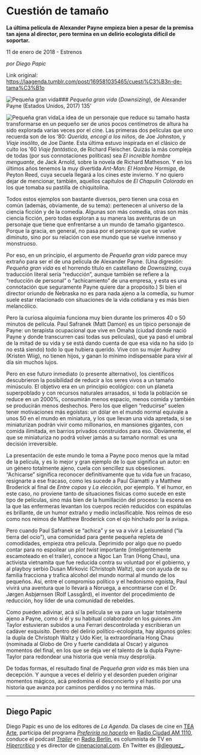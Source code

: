 # Cuestión de tamaño

**La última película de Alexander Payne empieza bien a pesar de la premisa tan ajena al director, pero termina en un delirio ecologista difícil de soportar.**

11 de enero de 2018 - Estrenos

_por Diego Papic_

Link original: https://laagenda.tumblr.com/post/169581035465/cuesti%C3%B3n-de-tama%C3%B1o

![Pequeña gran vida](https://64.media.tumblr.com/d684379fa8292f7cc494c340ad43c4b9/tumblr_inline_pjzu49PIwJ1t6q87u_500.jpg)### *Pequeña gran vida* (*Downsizing*), de Alexander Payne (Estados Unidos, 2017) 135’

![Pequeña gran vida](https://64.media.tumblr.com/d684379fa8292f7cc494c340ad43c4b9/tumblr_inline_pjzu49PIwJ1t6q87u_400.jpg)La idea de un personaje que reduce su tamaño hasta transformarse en un pequeño ser de unos pocos centímetros de altura ha sido explorada varias veces por el cine. Las primeras dos películas que uno recuerda son de los ‘80: *Querida, encogí a los niños*, de Joe Johnston, y *Viaje insólito*, de Joe Dante. Esta última estuvo inspirada en el clásico de culto los '60 *Viaje fantástico*, de Richard Fleischer. Quizás la más compleja de todas (por sus connotaciones políticas) sea *El increíble hombre menguante*, de Jack Arnold, sobre la novela de Richard Matheson. Y en los últimos años tenemos la muy divertida *Ant-Man: El Hombre Hormiga*, de Peyton Reed, cuya secuela llegará a los cines este invierno. Y no quiero dejar de mencionar, también, aquellos capítulos de *El Chapulín Colorado* en los que tomaba su pastilla de chiquitolina.

Todos estos ejemplos son bastante diversos, pero tienen una cosa en común (además, obviamente, de su tema): pertenecen al universo de la ciencia ficción y de la comedia. Algunas son más comedia, otras son más ciencia ficción, pero todas exploran a su manera las aventuras de un personaje que tiene que enfrentarse a un mundo de tamaño gigantesco. Porque la gracia, en general, no pasa por el personaje que se vuelve diminuto, sino por su relación con ese mundo que se vuelve inmenso y monstruoso.

Por eso, en un principio, el argumento de *Pequeña gran vida* parece muy extraño para ser el de una película de Alexander Payne. (Una digresión: *Pequeña gran vida* es el horrendo título en castellano de *Downsizing*, cuya traducción literal sería “reducción”, aunque también se refiere a la “reducción de personal” o “achicamiento” de una empresa, y esta es una connotación que seguramente Payne quiere dar a propósito.) Si bien el director oriundo de Nebraska no es para nada ajeno a la comedia, su humor suele estar relacionado con situaciones de la vida cotidiana y es más bien melancólico.

Pero la curiosa alquimia funciona muy bien durante los primeros 40 o 50 minutos de película. Paul Safranek (Matt Damon) es un típico personaje de Payne: un terapista ocupacional que vive en Omaha (ciudad donde nació Payne y donde transcurren casi todas sus películas), que ya pasó el umbral de la mitad de su vida y se está dando cuenta de que esa vida no ha sido (o no está siendo) todo lo que hubiera querido. Vive con su mujer Audrey (Kristen Wiig), no tienen hijos, y ganan lo mínimo indispensable para vivir al día sin muchos lujos.

Pero en ese futuro inmediato (o presente alternativo), los científicos descubrieron la posibilidad de reducir a los seres vivos a un tamaño minúsculo. El objetivo era en un principio ecológico: con un planeta superpoblado y con recursos naturales arrasados, si toda la población se reduce en un 2000%, consumirán menos espacio, menos comida y también se producirán menos deshechos. Pero los que eligen “reducirse” suelen tener motivaciones más egoístas: un dólar en el mundo normal equivale a unos 50 en el mundo en miniatura, y los que llevan una vida apretada, si se miniaturizan podrán vivir como millonarios, en mansiones gigantes, con comida ilimitada, en barrios privados construidos para eso. Obviamente, el que se miniaturiza no podrá volver jamás a su tamaño normal: es una decisión irreversible.

La presentación de este mundo le toma a Payne poco menos que la mitad de la película, y es lo mejor y gran ejemplo de lo que significa un autor: en un género totalmente ajeno, cuela con sencillez sus obsesiones. “Achicarse” significa reconocer definitivamente que tu vida fue un fracaso, resignarte a ese fracaso, como les sucede a Paul Giamatti y a Matthew Broderick al final de *Entre copas* y *La elección*, por ejemplo. Y el humor, en este caso, no proviene tanto de situaciones físicas como sucede en este tipo de películas, sino más bien de la humillación del proceso: la escena en la que las enfermeras levantan los cuerpos recién reducidos con espátulas es brillante, de un humor extraño y medio inclasificable. Nos reímos de eso como nos reímos de Matthew Broderick con el ojo hinchado por la avispa.

Pero cuando Paul Safranek se “achica” y se va a vivir a Leisureland (“la tierra del ocio”), una comunidad para gente pequeña repleta de comodidades, empieza otra película. Deprimido por algo que no puedo contar para no espoilear un *plot twist* importante (inteligentemente escamoteado en el trailer), conoce a Ngoc Lan Tran (Hong Chau), una activista vietnamita que fue reducida contra su voluntad por el gobierno, y al playboy serbio Dusan Mirkovic (Christoph Waltz), que con ayuda de su familia fracciona y trafica alcohol del mundo normal al mundo de los pequeños. Así, entre el compromiso político y el hedonismo egoísta, Paul vivirá una aventura que lo llevará a Noruega, a encontrarse con el Dr. Jørgen Asbjørnsen (Rolf Lassgård), el inventor del procedimiento de reducción, hoy líder de una comunidad de rebeldes.

Como pueden adivinar, acá sí la película se va para un lugar totalmente ajeno a Payne, como si él y su habitual colaborador en los guiones Jim Taylor estuvieran subidos a una Ferrari descontrolada y escribieran un cadáver exquisito. Dentro del delirio político-ecologista, hay algunos goles: la dupla de Christoph Waltz y Udo Kier, la extraordinaria Hong Chau (nominada al Globo de Oro y fuerte candidata al Oscar) y algunos momentos del final, en los que se deja ver el talento de la dupla Payne-Taylor para redondear una historia que venía muy desprolija.

De todas formas, el resultado final de *Pequeña gran vida* es más bien una decepción. Y aunque a veces el delirio y el desorden pueden originar momentos mágicos, acá predomina el desconcierto y el hastío por una historia que avanza por caminos perdidos y no termina más.

  




---

 Diego Papic
------------

 Diego Papic es uno de los editores de *La Agenda*. Da clases de cine en [TEA Arte](http://tea-arte.com.ar/), participa del programa *[Preferiría no hacerlo](http://preferiria-no-hacerlo.tumblr.com/)* en [Radio Ciudad AM 1110](http://www.buenosaires.gob.ar/radiociudad), conduce el podcast *[Trailer](http://www.radioberlin.com.ar/programas/trailer)* en [Radio Berlín](http://www.radioberlin.com.ar/), es columnista de TV en *[Hipercrítico](http://hipercritico.com/)* y es director de [cinenacional.com](http://www.cinenacional.com/). En Twitter es [@dieguez\_](https://twitter.com/dieguez_). 

